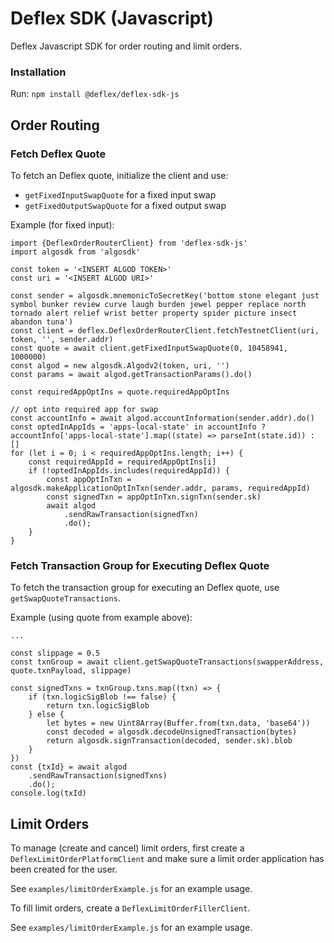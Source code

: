 # Deflex SDK (Javascript)
Deflex Javascript SDK for order routing and limit orders.

### Installation

Run: `npm install @deflex/deflex-sdk-js`


## Order Routing


### Fetch Deflex Quote

To fetch an Deflex quote, initialize the client and use:
- `getFixedInputSwapQuote` for a fixed input swap
- `getFixedOutputSwapQuote` for a fixed output swap


Example (for fixed input):

```
import {DeflexOrderRouterClient} from 'deflex-sdk-js'
import algosdk from 'algosdk'

const token = '<INSERT ALGOD TOKEN>'
const uri = '<INSERT ALGOD URI>'

const sender = algosdk.mnemonicToSecretKey('bottom stone elegant just symbol bunker review curve laugh burden jewel pepper replace north tornado alert relief wrist better property spider picture insect abandon tuna')
const client = deflex.DeflexOrderRouterClient.fetchTestnetClient(uri, token, '', sender.addr)
const quote = await client.getFixedInputSwapQuote(0, 10458941, 1000000)
const algod = new algosdk.Algodv2(token, uri, '')
const params = await algod.getTransactionParams().do()

const requiredAppOptIns = quote.requiredAppOptIns

// opt into required app for swap
const accountInfo = await algod.accountInformation(sender.addr).do()
const optedInAppIds = 'apps-local-state' in accountInfo ? accountInfo['apps-local-state'].map((state) => parseInt(state.id)) : []
for (let i = 0; i < requiredAppOptIns.length; i++) {
    const requiredAppId = requiredAppOptIns[i]
    if (!optedInAppIds.includes(requiredAppId)) {
        const appOptInTxn = algosdk.makeApplicationOptInTxn(sender.addr, params, requiredAppId)
        const signedTxn = appOptInTxn.signTxn(sender.sk)
        await algod
            .sendRawTransaction(signedTxn)
            .do();
    }
}
```

### Fetch Transaction Group for Executing Deflex Quote

To fetch the transaction group for executing an Deflex quote, 
use `getSwapQuoteTransactions`.

Example (using quote from example above):

```
...

const slippage = 0.5
const txnGroup = await client.getSwapQuoteTransactions(swapperAddress, quote.txnPayload, slippage)

const signedTxns = txnGroup.txns.map((txn) => {
	if (txn.logicSigBlob !== false) {
		return txn.logicSigBlob
	} else {
		let bytes = new Uint8Array(Buffer.from(txn.data, 'base64'))
		const decoded = algosdk.decodeUnsignedTransaction(bytes)
		return algosdk.signTransaction(decoded, sender.sk).blob
	}
})
const {txId} = await algod
	.sendRawTransaction(signedTxns)
	.do();
console.log(txId)
```

## Limit Orders

To manage (create and cancel) limit orders, first create a `DeflexLimitOrderPlatformClient`
and make sure a limit order application has been created for the user.

See `examples/limitOrderExample.js` for an example usage.

To fill limit orders, create a `DeflexLimitOrderFillerClient`.

See `examples/limitOrderExample.js` for an example usage.







